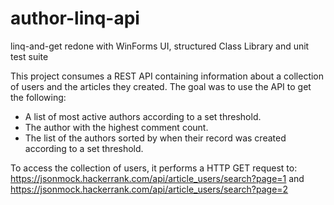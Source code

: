 # author-linq-api
linq-and-get redone with WinForms UI, structured Class Library and unit test suite

This project consumes a REST API containing information about a collection of users and the articles they created. The goal was to use the API to get the following:

* A list of most active authors according to a set threshold.
* The author with the highest comment count.
* The list of the authors sorted by when their record was created according to a set threshold.

To access the collection of users, it performs a HTTP GET request to:
https://jsonmock.hackerrank.com/api/article_users/search?page=1 and https://jsonmock.hackerrank.com/api/article_users/search?page=2
